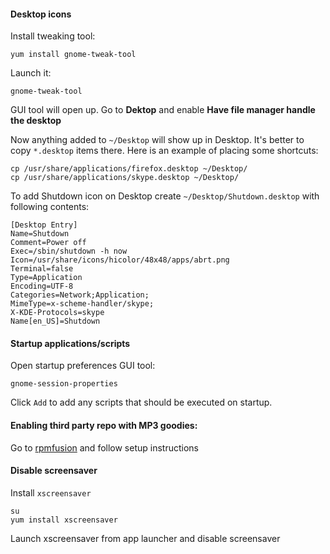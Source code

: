 #### Desktop icons

Install tweaking tool:

```
yum install gnome-tweak-tool
```

Launch it:

```
gnome-tweak-tool
```

GUI tool will open up. Go to **Dektop** and enable **Have file manager handle the desktop**

Now anything added to `~/Desktop` will show up in Desktop. It's better to copy `*.desktop` items there.
Here is an example of placing some shortcuts:

```
cp /usr/share/applications/firefox.desktop ~/Desktop/
cp /usr/share/applications/skype.desktop ~/Desktop/
```

To add Shutdown icon on Desktop create `~/Desktop/Shutdown.desktop` with following contents:

```
[Desktop Entry]
Name=Shutdown
Comment=Power off
Exec=/sbin/shutdown -h now
Icon=/usr/share/icons/hicolor/48x48/apps/abrt.png
Terminal=false
Type=Application
Encoding=UTF-8
Categories=Network;Application;
MimeType=x-scheme-handler/skype;
X-KDE-Protocols=skype
Name[en_US]=Shutdown
```

#### Startup applications/scripts

Open startup preferences GUI tool:

```
gnome-session-properties
```

Click `Add` to add any scripts that should be executed on startup.

#### Enabling third party repo with MP3 goodies:

Go to [rpmfusion](http://rpmfusion.org/Configuration) and follow setup instructions

#### Disable screensaver

Install `xscreensaver`

```
su
yum install xscreensaver
```

Launch xscreensaver from app launcher and disable screensaver